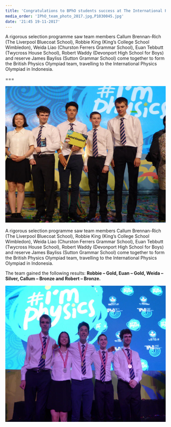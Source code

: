 ```yaml
---
title: 'Congratulations to BPhO students success at The International Physics Olympiad, Indonesia'
media_order: 'IPhO_team_photo_2017.jpg,P1030045.jpg'
date: '21:45 19-11-2017'
---
```


A rigorous selection programme saw team members Callum Brennan-Rich (The Liverpool Bluecoat School), Robbie King (King’s College School Wimbledon), Weida Liao (Churston Ferrers Grammar School), Euan Tebbutt (Twycross House School), Robert Waddy (Devonport High School for Boys) and reserve James Bayliss (Sutton Grammar School) come together to form the British Physics Olympiad team, travelling to the International Physics Olympiad in Indonesia.

===

![](IPhO_team_photo_2017.jpg)

A rigorous selection programme saw team members Callum Brennan-Rich (The Liverpool Bluecoat School), Robbie King (King’s College School Wimbledon), Weida Liao (Churston Ferrers Grammar School), Euan Tebbutt (Twycross House School), Robert Waddy (Devonport High School for Boys) and reserve James Bayliss (Sutton Grammar School) come together to form the British Physics Olympiad team, travelling to the International Physics Olympiad in Indonesia.

The team gained the following results: **Robbie – Gold, Euan – Gold, Weida – Silver, Callum – Bronze and Robert – Bronze.**

![](P1030045.jpg)
